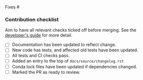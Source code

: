 <!-- Thanks for contributing! Please add a short description of your change. -->

<!-- Link to an issue, e.g. "Fixes #123" -->
Fixes #

### Contribution checklist

Aim to have all relevant checks ticked off before merging. See the [developer's guide](https://metoffice.github.io/CSET/contributing/) for more detail.

- [ ] Documentation has been updated to reflect change.
- [ ] New code has tests, and affected old tests have been updated.
- [ ] All tests and CI checks pass.
- [ ] Added an entry to the top of `docs/source/changelog.rst`
- [ ] Conda lock files have been updated if dependencies changed.
- [ ] Marked the PR as ready to review.
